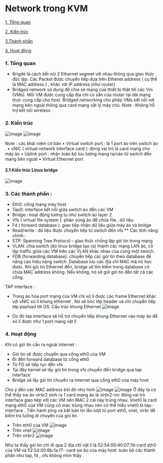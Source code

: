  # Network trong KVM

[1. Tổng quan](#1)

[2. Kiến trúc](#2)

[3.Thành phần](#3)

[4. Hoạt động](#4)

<a name = "1"></a>
### 1.	Tổng quan
-	Brigde là cách kết nôi 2 Ethernet segmet với nhau thông qua giao thức độc lập. Các Packet được chuyển tiếp dựa trên Ethenet address ( cụ thể là MAC address ) , khác với IP address (như router)
-	Bridged network sử dụng để chia sẻ mạng của thiết bị thật tới các Vm (VMs). Mỗi VM được cung cấp địa chỉ có sẵn của router tại dải mạng thực cung cấp cho host. Bridged networking cho phép VMs kết nối với mạng bên ngoài thông qua card mạng vật lý máy chủ.
Note :  Không hỗ trợ kết nối wireless

<a name = "2"></a>
### 2.	Kiến trúc
![image](https://user-images.githubusercontent.com/50499526/161716957-9a0f0c6f-0edc-4e5c-8e1c-d44d340a2eaf.png)
 ![image](https://user-images.githubusercontent.com/50499526/161716992-da8c96a6-1910-4242-9c04-ffbedfd287db.png)

 
Note : các khái niệm cơ bản 
•  Virtual switch port : là 1 port ảo trên switch ảo . 
•  vNIC ( virtual network interface card ): đóng vai trò là card mạng cho máy ảo 
• Uplink port : nhận toàn bộ lưu lương mạng ra/vào từ switch đến mạng bên ngoài
• Virtual Ethernet port
#### 2.1	Kiến trúc Linux bridge
 ![image](https://user-images.githubusercontent.com/50499526/161717025-73de0cd1-c4f3-4f44-8815-e10534d5aef5.png)

<a name = "3"></a>
### 3. Các thành phần :

- Eth0: cổng mạng máy host
- Tap0: interface kết nối giữa switch ảo đến các VM
- Bridge : hoạt động tương tụ như switch ảo layer 2
- Vfs ( virtual file system ): phân vùng ảo để chứa file , dữ liệu 
- Fd ( forward database ): giao tiếp nhận dữ liệu giữa máy ảo và bridge 
- Read/write : dữ liệu được chuyển tiếp từ switch đến vfs
**
Các tính năng chính : 
- STP: Spanning Tree Protocol – giao thức chống lặp gói tin trong mạng
- VLAN: chia switch (do linux bridge tạo ra) thành các mạng LAN ảo, cô lập traffic giữa các VM trên các VLAN khác nhau của cùng một switch.
- FDB (forwarding database): chuyển tiếp các gói tin theo database để nâng cao hiệu năng switch. Database lưu các địa chỉ MAC mà nó học được. Khi gói tin Ethernet đến, bridge sẽ tìm kiếm trong database có chứa MAC address không. Nếu không, nó sẽ gửi gói tin đến tất cả các cổng.

TAP interface : 
-	Trong ảo hóa port mạng của VM chỉ xử lí được các frame Ethernet khác với vNIC xử lí khung ethernet . Nó sẽ bóc lớp header và chỉ chuyển tiếp lớp payload tới OS. 
Cấu trúc khung Ethernet
 ![image](https://user-images.githubusercontent.com/50499526/161717060-912b0dde-0ba2-4847-b8bc-dccb08c48318.png)

-	Do đó tap interface sẽ hỗ trợ chuyển tiếp khung Ethernet vào máy ảo để xử lí được như 1 port mạng vật lí
<a name = "4"></a>
### 4.	Hoạt động
Khi có  gói tin cần ra ngoài internet :
-  Gói tin sẽ được chuyển qua cổng eth0 của VM
-  Đi đến forward database từ cổng eth0
-  Từ FD sẽ tiếp tục đến vfs
-  Tại đây kernel sẽ lấy gói tin trong vfs chuyển đến bridge qua tap interface
-  Bridge sẽ lấy gói tin chuyển ra internet qua cổng eth0 của máy host

Chú ý đến các MAC address bôi đỏ như hình
![image](https://user-images.githubusercontent.com/50499526/163908107-1f6fa3f0-e1ce-4620-82fe-a2eded28f76e.png)
![image](https://user-images.githubusercontent.com/50499526/163908221-4034f32e-7054-49c3-90aa-8c835b3678e1.png)
Ở đây ta có thể thấy sw ảo virbr2 sinh ra 1 card mạng ảo là virbr2-nic đóng vai trò interface giao tiêp với các VM  nên MAC 2 cái này trùng nhau. Vnet0 là card mạng eth0 của VM cũng có mac trùng nhau nên có thể hiểu vnet0 là tap-interface .
Tiến hành ping và bắt bản tin lần lượt từ port eth0, vnet, virbr để kiểm tra luồng di chuyển của gói tin
- Trên eth0 của VM
![image](https://user-images.githubusercontent.com/50499526/163908657-d0805ba6-d242-4a14-800d-84817426c42f.png)
- Trên vnet 
![image](https://user-images.githubusercontent.com/50499526/163908713-2e8726e6-8c12-42b5-9f15-5dd2fbf8778e.png)
- Trên virbr2
![image](https://user-images.githubusercontent.com/50499526/163908764-2edf1cbc-fab6-47af-be3b-746e5beaf66c.png)

Như ta thấy gói tin chỉ đi qua 2 địa chỉ vật lí là 52:54:00:40:07:7d-card eth0 của VM và 52:54:00:6b:1a:f7- card sw ảo của máy host .toàn bộ các thành phần như tap, fd , vfs không nhìn thấy .






